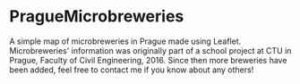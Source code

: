 # PragueMicrobreweries
A simple map of microbreweries in Prague made using Leaflet. 
Microbreweries' information was originally part of a school project at CTU in Prague, Faculty of Civil Engineering, 2016. Since then more breweries have been added, feel free to contact me if you know about any others!
